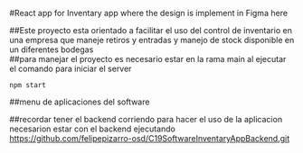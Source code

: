 #React app for Inventary app where the design is implement in Figma here

##Este proyecto esta orientado a facilitar el uso del control de inventario en una empresa que maneje retiros y entradas y manejo de stock disponible en un diferentes bodegas  
##para manejar el proyecto es necesario estar en la rama main al ejecutar el comando para iniciar el server 

```
npm start
```
##menu de aplicaciones del software

##recordar tener el backend corriendo para hacer el uso de la aplicacion necesarion estar con el backend ejecutando
https://github.com/felipepizarro-osd/C19SoftwareInventaryAppBackend.git




